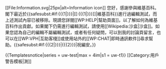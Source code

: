 [[File:Information.svg|25px|alt=Information icon]] 您好，感謝參與維基百科。閣下最近於{{<includeonly>safesubst:</includeonly>#if:{{{1|}}}|[[:{{{1|}}}]]|維基百科}}進行過編輯測試，而上述測試內容已被移除。現請您詳閱[[WP:HELP|幫助頁面]]，以了解如何為維基百科作出貢獻。如果閣下仍需進行編輯測試，請使用[[Wikipedia:沙盒|沙盒]]。如果您認為自己的編輯不屬編輯測試，或者有任何疑問，可以到我的討論頁留言，也可以在[[WP:VPH|互助客棧]]或使用站外的[[WP:CHAT|即時通訊軟件]]尋求幫助。{{<includeonly>safesubst:</includeonly>#if:{{{2|}}}|{{{2}}}|祝編安。}}<!-- Template:uw-test1 --><noinclude>

{{Templatesnotice|series = uw-test|max = 4im|s1 = uw-t1}}
[[Category:用戶警告模板|測]]
</noinclude>